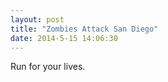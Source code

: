 ```yaml
---
layout: post
title: "Zombies Attack San Diego"
date: 2014-5-15 14:06:30
---
```


Run for your lives.